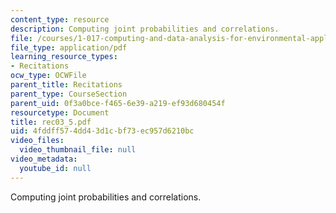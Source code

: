 ```yaml
---
content_type: resource
description: Computing joint probabilities and correlations.
file: /courses/1-017-computing-and-data-analysis-for-environmental-applications-fall-2003/4fddff574dd43d1cbf73ec957d6210bc_rec03_5.pdf
file_type: application/pdf
learning_resource_types:
- Recitations
ocw_type: OCWFile
parent_title: Recitations
parent_type: CourseSection
parent_uid: 0f3a0bce-f465-6e39-a219-ef93d680454f
resourcetype: Document
title: rec03_5.pdf
uid: 4fddff57-4dd4-3d1c-bf73-ec957d6210bc
video_files:
  video_thumbnail_file: null
video_metadata:
  youtube_id: null
---
```

Computing joint probabilities and correlations.

